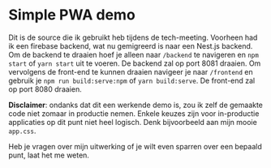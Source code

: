 # Simple PWA demo

Dit is de source die ik gebruikt heb tijdens de tech-meeting. Voorheen had ik een firebase backend, wat nu gemigreerd is naar een Nest.js backend. Om de backend te draaien hoef je alleen naar `/backend` te navigeren en `npm start` of `yarn start` uit te voeren. De backend zal op port 8081 draaien. Om vervolgens de front-end te kunnen draaien navigeer je naar `/frontend` en gebruik je `npm run build:serve:npm` of `yarn build:serve`. De front-end zal op port 8080 draaien.

**Disclaimer**: ondanks dat dit een werkende demo is, zou ik zelf de gemaakte code niet zomaar in productie nemen. Enkele keuzes zijn voor in-productie applicaties op dit punt niet heel logisch. Denk bijvoorbeeld aan mijn mooie `app.css`. 

Heb je vragen over mijn uitwerking of je wilt even sparren over een bepaald punt, laat het me weten.
